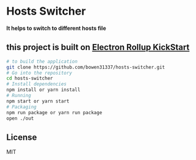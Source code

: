 # Hosts Switcher

**It helps to switch to different hosts file**

## this project is built on [Electron Rollup KickStart](https://github.com/bowen31337/electron-rollup-kickstart.git)

```bash
# to build the application
git clone https://github.com/bowen31337/hosts-switcher.git
# Go into the repository
cd hosts-switcher
# Install dependencies
npm install or yarn install
# Running 
npm start or yarn start
# Packaging
npm run package or yarn run package
open ./out
```



## License

MIT
